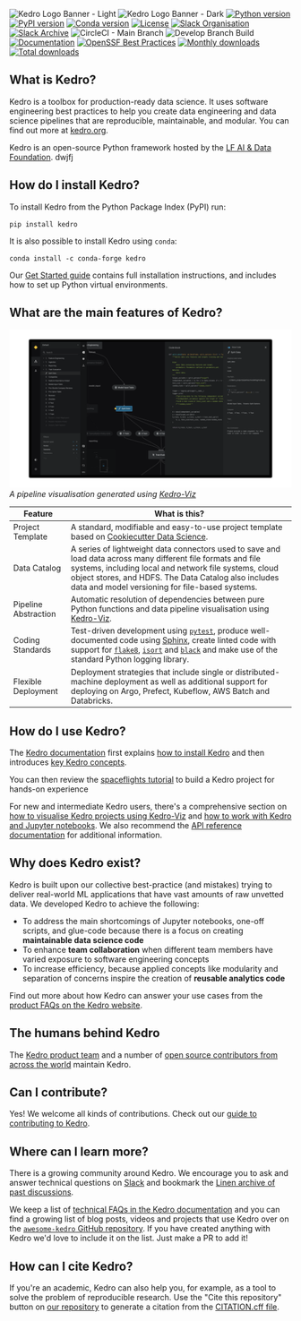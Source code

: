 ![Kedro Logo Banner - Light](.github/demo-dark.png#gh-dark-mode-only)
![Kedro Logo Banner - Dark](.github/demo-light.png#gh-light-mode-only)
[![Python version](https://img.shields.io/badge/python-3.7%20%7C%203.8%20%7C%203.9%20%7C%203.10%20%7C%203.11-blue.svg)](https://pypi.org/project/kedro/)
[![PyPI version](https://badge.fury.io/py/kedro.svg)](https://pypi.org/project/kedro/)
[![Conda version](https://img.shields.io/conda/vn/conda-forge/kedro.svg)](https://anaconda.org/conda-forge/kedro)
[![License](https://img.shields.io/badge/license-Apache%202.0-blue.svg)](https://github.com/kedro-org/kedro/blob/main/LICENSE.md)
[![Slack Organisation](https://img.shields.io/badge/slack-chat-blueviolet.svg?label=Kedro%20Slack&logo=slack)](https://slack.kedro.org)
[![Slack Archive](https://img.shields.io/badge/slack-archive-blueviolet.svg?label=Kedro%20Slack%20)](https://linen-slack.kedro.org/)
![CircleCI - Main Branch](https://img.shields.io/circleci/build/github/kedro-org/kedro/main?label=main)
![Develop Branch Build](https://img.shields.io/circleci/build/github/kedro-org/kedro/develop?label=develop)
[![Documentation](https://readthedocs.org/projects/kedro/badge/?version=stable)](https://docs.kedro.org/)
[![OpenSSF Best Practices](https://bestpractices.coreinfrastructure.org/projects/6711/badge)](https://bestpractices.coreinfrastructure.org/projects/6711)
[![Monthly downloads](https://static.pepy.tech/badge/kedro/month)](https://pepy.tech/project/kedro)
[![Total downloads](https://static.pepy.tech/badge/kedro)](https://pepy.tech/project/kedro)

## What is Kedro?

Kedro is a toolbox for production-ready data science. It uses software engineering best practices to help you create data engineering and data science pipelines that are reproducible, maintainable, and modular. You can find out more at [kedro.org](https://kedro.org).

Kedro is an open-source Python framework hosted by the [LF AI & Data Foundation](https://lfaidata.foundation/).
dwjfj
## How do I install Kedro?

To install Kedro from the Python Package Index (PyPI) run:

```
pip install kedro
```

It is also possible to install Kedro using `conda`:

```
conda install -c conda-forge kedro
```

Our [Get Started guide](https://docs.kedro.org/en/stable/get_started/install.html) contains full installation instructions, and includes how to set up Python virtual environments.

## What are the main features of Kedro?

![Kedro-Viz Pipeline Visualisation](https://github.com/kedro-org/kedro-viz/blob/main/.github/img/banner.png)
_A pipeline visualisation generated using [Kedro-Viz](https://github.com/kedro-org/kedro-viz)_

| Feature              | What is this?                                                                                                                                                                                                                                                                                                                                                                                  |
| -------------------- | ---------------------------------------------------------------------------------------------------------------------------------------------------------------------------------------------------------------------------------------------------------------------------------------------------------------------------------------------------------------------------------------------- |
| Project Template     | A standard, modifiable and easy-to-use project template based on [Cookiecutter Data Science](https://github.com/drivendata/cookiecutter-data-science/).                                                                                                                                                                                                                                        |
| Data Catalog         | A series of lightweight data connectors used to save and load data across many different file formats and file systems, including local and network file systems, cloud object stores, and HDFS. The Data Catalog also includes data and model versioning for file-based systems.                                                                                                              |
| Pipeline Abstraction | Automatic resolution of dependencies between pure Python functions and data pipeline visualisation using [Kedro-Viz](https://github.com/kedro-org/kedro-viz).                                                                                                                                                                                                                                  |
| Coding Standards     | Test-driven development using [`pytest`](https://github.com/pytest-dev/pytest), produce well-documented code using [Sphinx](http://www.sphinx-doc.org/en/master/), create linted code with support for [`flake8`](https://github.com/PyCQA/flake8), [`isort`](https://github.com/PyCQA/isort) and [`black`](https://github.com/psf/black) and make use of the standard Python logging library. |
| Flexible Deployment  | Deployment strategies that include single or distributed-machine deployment as well as additional support for deploying on Argo, Prefect, Kubeflow, AWS Batch and Databricks.                                                                                                                                                                                                                  |

## How do I use Kedro?

The [Kedro documentation](https://docs.kedro.org/en/stable/) first explains [how to install Kedro](https://docs.kedro.org/en/stable/get_started/install.html) and then introduces [key Kedro concepts](https://docs.kedro.org/en/stable/get_started/kedro_concepts.html).

You can then review the [spaceflights tutorial](https://docs.kedro.org/en/stable/tutorial/spaceflights_tutorial.html) to build a Kedro project for hands-on experience

For new and intermediate Kedro users, there's a comprehensive section on [how to visualise Kedro projects using Kedro-Viz](https://docs.kedro.org/en/stable/visualisation/index.html) and [how to work with Kedro and Jupyter notebooks](https://docs.kedro.org/en/stable/notebooks_and_ipython/index.html). We also recommend the [API reference documentation](/kedro) for additional information.


## Why does Kedro exist?

Kedro is built upon our collective best-practice (and mistakes) trying to deliver real-world ML applications that have vast amounts of raw unvetted data. We developed Kedro to achieve the following:

- To address the main shortcomings of Jupyter notebooks, one-off scripts, and glue-code because there is a focus on
  creating **maintainable data science code**
- To enhance **team collaboration** when different team members have varied exposure to software engineering concepts
- To increase efficiency, because applied concepts like modularity and separation of concerns inspire the creation of
  **reusable analytics code**

Find out more about how Kedro can answer your use cases from the [product FAQs on the Kedro website](https://kedro.org/#faq).

## The humans behind Kedro

The [Kedro product team](https://docs.kedro.org/en/stable/contribution/technical_steering_committee.html#kedro-maintainers) and a number of [open source contributors from across the world](https://github.com/kedro-org/kedro/releases) maintain Kedro.

## Can I contribute?

Yes! We welcome all kinds of contributions. Check out our [guide to contributing to Kedro](https://github.com/kedro-org/kedro/wiki/Contribute-to-Kedro).

## Where can I learn more?

There is a growing community around Kedro. We encourage you to ask and answer technical questions on [Slack](https://slack.kedro.org/) and bookmark the [Linen archive of past discussions](https://linen-slack.kedro.org/).

We keep a list of [technical FAQs in the Kedro documentation](https://docs.kedro.org/en/stable/faq/faq.html) and you can find a  growing list of blog posts, videos and projects that use Kedro over on the [`awesome-kedro` GitHub repository](https://github.com/kedro-org/awesome-kedro). If you have created anything with Kedro we'd love to include it on the list. Just make a PR to add it!

## How can I cite Kedro?

If you're an academic, Kedro can also help you, for example, as a tool to solve the problem of reproducible research. Use the "Cite this repository" button on [our repository](https://github.com/kedro-org/kedro) to generate a citation from the [CITATION.cff file](https://docs.github.com/en/repositories/managing-your-repositorys-settings-and-features/customizing-your-repository/about-citation-files).
